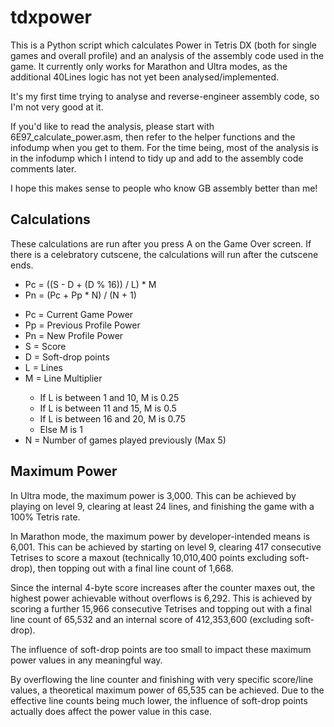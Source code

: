 # tdxpower
This is a Python script which calculates Power in Tetris DX (both for single games and overall profile) and an analysis of the assembly code used in the game. It currently only works for Marathon and Ultra modes, as the additional 40Lines logic has not yet been analysed/implemented.

It's my first time trying to analyse and reverse-engineer assembly code, so I'm not very good at it.

If you'd like to read the analysis, please start with 6E97_calculate_power.asm, then refer to the helper functions and the infodump when you get to them. For the time being, most of the analysis is in the infodump which I intend to tidy up and add to the assembly code comments later.

I hope this makes sense to people who know GB assembly better than me!

## Calculations
These calculations are run after you press A on the Game Over screen. If there is a celebratory cutscene, the calculations will run after the cutscene ends.

<ul>
    <li>Pc = ((S - D + (D % 16)) / L) * M</li>
    <li>Pn = (Pc + Pp * N) / (N + 1)</li>
</ul>

<ul>
    <li>Pc = Current Game Power</li>
    <li>Pp = Previous Profile Power</li>
    <li>Pn = New Profile Power</li>
    <li>S = Score</li>
    <li>D = Soft-drop points</li>
    <li>L = Lines</li>
    <li>M = Line Multiplier</li>
    <ul>
        <li>If L is between 1 and 10, M is 0.25</li>
        <li>If L is between 11 and 15, M is 0.5</li>
        <li>If L is between 16 and 20, M is 0.75</li>
        <li>Else M is 1</li>
    </ul>
    <li>N = Number of games played previously (Max 5)</li>
</ul>

## Maximum Power
In Ultra mode, the maximum power is 3,000. This can be achieved by playing on level 9, clearing at least 24 lines, and finishing the game with a 100% Tetris rate.

In Marathon mode, the maximum power by developer-intended means is 6,001. This can be achieved by starting on level 9, clearing 417 consecutive Tetrises to score a maxout (technically 10,010,400 points excluding soft-drop), then topping out with a final line count of 1,668.

Since the internal 4-byte score increases after the counter maxes out, the highest power achievable without overflows is 6,292. This is achieved by scoring a further 15,966 consecutive Tetrises and topping out with a final line count of 65,532 and an internal score of 412,353,600 (excluding soft-drop).

The influence of soft-drop points are too small to impact these maximum power values in any meaningful way.

By overflowing the line counter and finishing with very specific score/line values, a theoretical maximum power of 65,535 can be achieved. Due to the effective line counts being much lower, the influence of soft-drop points actually does affect the power value in this case.
